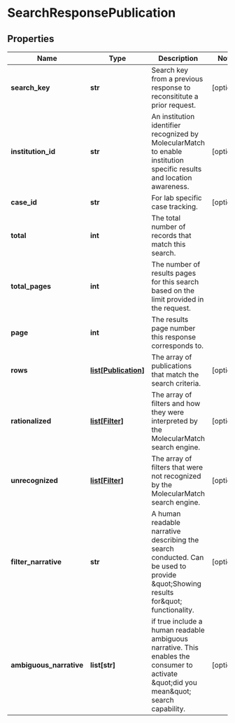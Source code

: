 # SearchResponsePublication

## Properties
Name | Type | Description | Notes
------------ | ------------- | ------------- | -------------
**search_key** | **str** | Search key from a previous response to reconsititute a prior request. | [optional] 
**institution_id** | **str** | An institution identifier recognized by MolecularMatch to enable institution specific results and location awareness. | [optional] 
**case_id** | **str** | For lab specific case tracking. | [optional] 
**total** | **int** | The total number of records that match this search. | 
**total_pages** | **int** | The number of results pages for this search based on the limit provided in the request. | 
**page** | **int** | The results page number this response corresponds to. | 
**rows** | [**list[Publication]**](Publication.md) | The array of publications that match the search criteria. | [optional] 
**rationalized** | [**list[Filter]**](Filter.md) | The array of filters and how they were interpreted by the MolecularMatch search engine. | [optional] 
**unrecognized** | [**list[Filter]**](Filter.md) | The array of filters that were not recognized by the MolecularMatch search engine. | [optional] 
**filter_narrative** | **str** | A human readable narrative describing the search conducted. Can be used to provide \&quot;Showing results for\&quot; functionality. | [optional] 
**ambiguous_narrative** | **list[str]** | if true include a human readable ambiguous narrative.  This enables the consumer to activate \&quot;did you mean\&quot; search capability. | [optional] 



